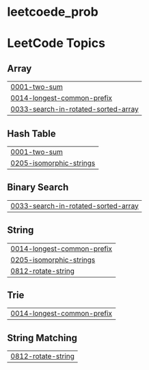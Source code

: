 # leetcoede_prob
<!---LeetCode Topics Start-->
# LeetCode Topics
## Array
|  |
| ------- |
| [0001-two-sum](https://github.com/NitinNegi1710/leetcoede_prob/tree/master/0001-two-sum) |
| [0014-longest-common-prefix](https://github.com/NitinNegi1710/leetcoede_prob/tree/master/0014-longest-common-prefix) |
| [0033-search-in-rotated-sorted-array](https://github.com/NitinNegi1710/leetcoede_prob/tree/master/0033-search-in-rotated-sorted-array) |
## Hash Table
|  |
| ------- |
| [0001-two-sum](https://github.com/NitinNegi1710/leetcoede_prob/tree/master/0001-two-sum) |
| [0205-isomorphic-strings](https://github.com/NitinNegi1710/leetcoede_prob/tree/master/0205-isomorphic-strings) |
## Binary Search
|  |
| ------- |
| [0033-search-in-rotated-sorted-array](https://github.com/NitinNegi1710/leetcoede_prob/tree/master/0033-search-in-rotated-sorted-array) |
## String
|  |
| ------- |
| [0014-longest-common-prefix](https://github.com/NitinNegi1710/leetcoede_prob/tree/master/0014-longest-common-prefix) |
| [0205-isomorphic-strings](https://github.com/NitinNegi1710/leetcoede_prob/tree/master/0205-isomorphic-strings) |
| [0812-rotate-string](https://github.com/NitinNegi1710/leetcoede_prob/tree/master/0812-rotate-string) |
## Trie
|  |
| ------- |
| [0014-longest-common-prefix](https://github.com/NitinNegi1710/leetcoede_prob/tree/master/0014-longest-common-prefix) |
## String Matching
|  |
| ------- |
| [0812-rotate-string](https://github.com/NitinNegi1710/leetcoede_prob/tree/master/0812-rotate-string) |
<!---LeetCode Topics End-->